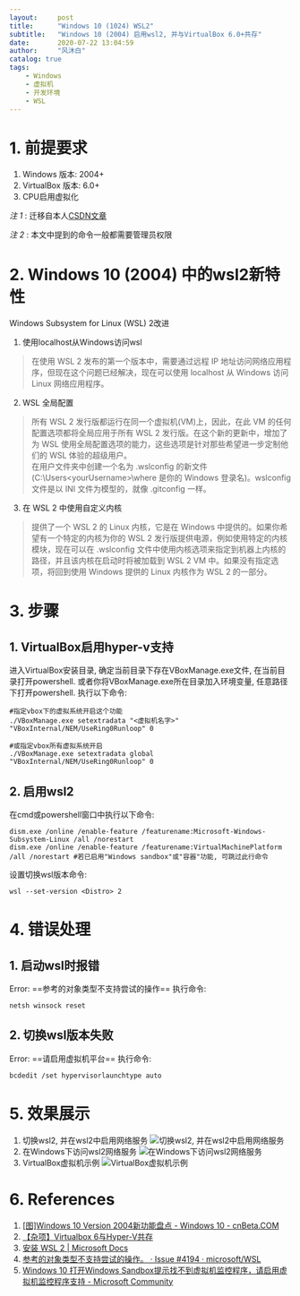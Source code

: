 ```yaml
---
layout:     post
title:      "Windows 10 (1024) WSL2"
subtitle:   "Windows 10 (2004) 启用wsl2, 并与VirtualBox 6.0+共存"
date:       2020-07-22 13:04:59
author:     "风沐白"
catalog: true
tags:
    - Windows
    - 虚拟机
    - 开发环境
    - WSL
---
```


# 1. 前提要求
1. Windows 版本: 2004+
2. VirtualBox 版本: 6.0+
3. CPU启用虚拟化

*注 1* : 迁移自本人[CSDN文章](https://blog.csdn.net/qq_36992069/article/details/104750248)

*注 2* : 本文中提到的命令一般都需要管理员权限

# 2. Windows 10 (2004) 中的wsl2新特性
Windows Subsystem for Linux (WSL) 2改进
1. 使用localhost从Windows访问wsl
>在使用 WSL 2 发布的第一个版本中，需要通过远程 IP 地址访问网络应用程序，但现在这个问题已经解决，现在可以使用 localhost 从 Windows 访问 Linux 网络应用程序。
2. WSL 全局配置
>所有 WSL 2 发行版都运行在同一个虚拟机(VM)上，因此，在此 VM 的任何配置选项都将全局应用于所有 WSL 2 发行版。在这个新的更新中，增加了为 WSL 使用全局配置选项的能力，这些选项是针对那些希望进一步定制他们的 WSL 体验的超级用户。  
在用户文件夹中创建一个名为 .wslconfig 的新文件(C:\Users\<yourUsername>\where <yourUsername> 是你的 Windows 登录名)。wslconfig 文件是以 INI 文件为模型的，就像 .gitconfig 一样。
3. 在 WSL 2 中使用自定义内核
>提供了一个 WSL 2 的 Linux 内核，它是在 Windows 中提供的。如果你希望有一个特定的内核为你的 WSL 2 发行版提供电源，例如使用特定的内核模块，现在可以在 .wslconfig 文件中使用内核选项来指定到机器上内核的路径，并且该内核在启动时将被加载到 WSL 2 VM 中。如果没有指定选项，将回到使用 Windows 提供的 Linux 内核作为 WSL 2 的一部分。
# 3. 步骤
## 1. VirtualBox启用hyper-v支持
进入VirtualBox安装目录, 确定当前目录下存在VBoxManage.exe文件, 在当前目录打开powershell. 或者你将VBoxManage.exe所在目录加入环境变量, 任意路径下打开powershell.
执行以下命令:
```shell
#指定vbox下的虚拟系统开启这个功能
./VBoxManage.exe setextradata "<虚拟机名字>" "VBoxInternal/NEM/UseRing0Runloop" 0

#或指定vbox所有虚拟系统开启
./VBoxManage.exe setextradata global "VBoxInternal/NEM/UseRing0Runloop" 0
```

## 2. 启用wsl2
在cmd或powershell窗口中执行以下命令:
```shell
dism.exe /online /enable-feature /featurename:Microsoft-Windows-Subsystem-Linux /all /norestart
dism.exe /online /enable-feature /featurename:VirtualMachinePlatform /all /norestart #若已启用"Windows sandbox"或"容器"功能, 可跳过此行命令
```
设置切换wsl版本命令:
```shell
wsl --set-version <Distro> 2
```
# 4. 错误处理
## 1. 启动wsl时报错
Error: ==参考的对象类型不支持尝试的操作==
执行命令:
```shell
netsh winsock reset
```
## 2. 切换wsl版本失败
Error: ==请启用虚拟机平台==
执行命令:
```shell
bcdedit /set hypervisorlaunchtype auto
```
# 5. 效果展示
1. 切换wsl2, 并在wsl2中启用网络服务
![切换wsl2, 并在wsl2中启用网络服务](https://img-blog.csdnimg.cn/2020030913344329.png?x-oss-process=image/watermark,type_ZmFuZ3poZW5naGVpdGk,shadow_10,text_UEQu6aOO5rKQ55m9,size_24,color_FFFFFF,t_70)
2. 在Windows下访问wsl2网络服务
![在Windows下访问wsl2网络服务](https://img-blog.csdnimg.cn/20200309133212348.png?x-oss-process=image/watermark,type_ZmFuZ3poZW5naGVpdGk,shadow_10,text_UEQu6aOO5rKQ55m9,size_24,color_FFFFFF,t_70)
3. VirtualBox虚拟机示例
![VirtualBox虚拟机示例](https://img-blog.csdnimg.cn/20200309133038847.png?x-oss-process=image/watermark,type_ZmFuZ3poZW5naGVpdGk,shadow_10,text_UEQu6aOO5rKQ55m9,size_24,color_FFFFFF,t_70)
# 6. References
1. [[图]Windows 10 Version 2004新功能盘点 - Windows 10 - cnBeta.COM](https://www.cnbeta.com/articles/tech/952745.htm)
2. [【杂项】Virtualbox 6与Hyper-V共存](https://www.rehtt.com/index.php/archives/225/)
3. [安装 WSL 2 | Microsoft Docs](https://docs.microsoft.com/zh-cn/windows/wsl/wsl2-install)
4. [参考的对象类型不支持尝试的操作。 · Issue #4194 · microsoft/WSL](https://github.com/microsoft/WSL/issues/4194)
5. [Windows 10 打开Windows Sandbox提示找不到虚拟机监控程序，请启用虚拟机监控程序支持 - Microsoft Community](https://answers.microsoft.com/zh-hans/windows/forum/all/windows-10-%E6%89%93%E5%BC%80windows/286f8a35-6a74-433c-b00f-bcd03812d180)